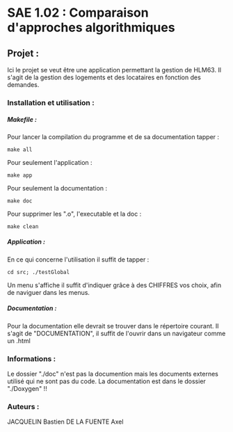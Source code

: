 # SAE 1.02 : Comparaison d'approches algorithmiques

## Projet :

Ici le projet se veut être une application permettant la gestion de HLM63. Il s'agit de la gestion des logements et des locataires en fonction des demandes.

### Installation et utilisation :

##### Makefile :

Pour lancer la compilation du programme et de sa documentation tapper :

    make all

Pour seulement l'application : 

    make app

Pour seulement la documentation :

    make doc

Pour supprimer les ".o", l'executable et la doc :

    make clean

##### Application :

En ce qui concerne l'utilisation il suffit de tapper :

	cd src; ./testGlobal    

Un menu s'affiche il suffit d'indiquer grâce à des CHIFFRES vos choix, afin de naviguer dans les menus.

##### Documentation :

Pour la documentation elle devrait se trouver dans le répertoire courant. Il s'agit de "DOCUMENTATION", il suffit de l'ouvrir dans un navigateur comme un .html

### Informations :

Le dossier "./doc" n'est pas la documention mais les documents externes utilisé qui ne sont pas du code. La documentation est dans le dossier "./Doxygen" !!

### Auteurs :

JACQUELIN Bastien
DE LA FUENTE Axel

